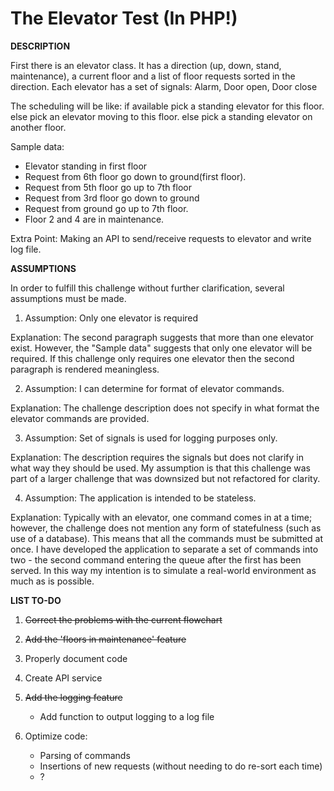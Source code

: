 The Elevator Test (In PHP!)
==========================================

<b>DESCRIPTION</b>

First there is an elevator class.
It has a direction (up, down, stand, maintenance), a current floor and a list of floor requests sorted in the direction.
Each elevator has a set of signals: Alarm, Door open, Door close

The scheduling will be like:
if available pick a standing elevator for this floor.
else pick an elevator moving to this floor.
else pick a standing elevator on another floor.

Sample data:
- Elevator standing in first floor
- Request from 6th floor go down to ground(first floor).
- Request from 5th floor go up to 7th floor
- Request from 3rd floor go down to ground
- Request from ground go up to 7th floor.
- Floor 2 and 4 are in maintenance.

Extra Point: Making an API to send/receive requests to elevator and write log file.


<b>ASSUMPTIONS</b>

In order to fulfill this challenge without further clarification, several assumptions must be made.

1) Assumption: Only one elevator is required

Explanation: The second paragraph suggests that more than one elevator exist. However, the "Sample data" suggests that only one elevator will be required. If this challenge only requires one elevator then the second paragraph is rendered meaningless. 


2) Assumption: I can determine for format of elevator commands.

Explanation: The challenge description does not specify in what format the elevator commands are provided.


3) Assumption: Set of signals is used for logging purposes only.

Explanation: The description requires the signals but does not clarify in what way they should be used. My assumption is that this challenge was part of a larger challenge that was downsized but not refactored for clarity.


4) Assumption: The application is intended to be stateless.

Explanation: Typically with an elevator, one command comes in at a time; however, the challenge does not mention any form of statefulness (such as use of a database). This means that all the commands must be submitted at once. I have developed the application to separate a set of commands into two - the second command entering the queue after the first has been served. In this way my intention is to simulate a real-world environment as much as is possible.


<b>LIST TO-DO</b>

1) <strike>Correct the problems with the current flowchart</strike>

2) <strike>Add the 'floors in maintenance' feature</strike>

3) Properly document code

4) Create API service

5) <strike>Add the logging feature</strike>
    - Add function to output logging to a log file

6) Optimize code:
    - Parsing of commands 
    - Insertions of new requests (without needing to do re-sort each time)
    - ?
